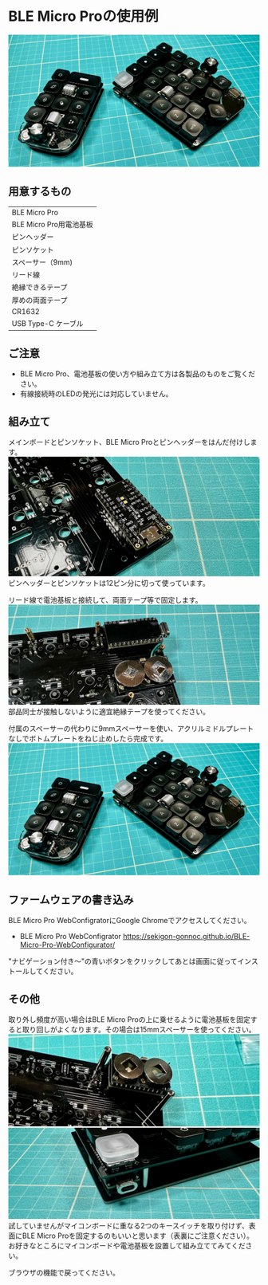 # BLE Micro Proの使用例
![](img/IMG_0120.jpeg)

## 用意するもの
||
|-|
|BLE Micro Pro|
|BLE Micro Pro用電池基板|
|ピンヘッダー|
|ピンソケット|
|スペーサー（9mm) |
|リード線|
|絶縁できるテープ|
|厚めの両面テープ|
|CR1632|
|USB Type-C ケーブル|

## ご注意
- BLE Micro Pro、電池基板の使い方や組み立て方は各製品のものをご覧ください。
- 有線接続時のLEDの発光には対応していません。  

## 組み立て
メインボードとピンソケット、BLE Micro Proとピンヘッダーをはんだ付けします。
![](img/IMG_0086.jpeg)  
ピンヘッダーとピンソケットは12ピン分に切って使っています。

リード線で電池基板と接続して、両面テープ等で固定します。
![](img/IMG_0110.jpeg)  
部品同士が接触しないように適宜絶縁テープを使ってください。

付属のスペーサーの代わりに9mmスペーサーを使い、アクリルミドルプレートなしでボトムプレートをねじ止めしたら完成です。
![](img/IMG_0120.jpeg)  

## ファームウェアの書き込み
BLE Micro Pro WebConfigratorにGoogle Chromeでアクセスしてください。 
- BLE Micro Pro WebConfigrator https://sekigon-gonnoc.github.io/BLE-Micro-Pro-WebConfigurator/  

"ナビゲーション付き〜"の青いボタンをクリックしてあとは画面に従ってインストールしてください。

## その他
取り外し頻度が高い場合はBLE Micro Proの上に乗せるように電池基板を固定すると取り回しがよくなります。その場合は15mmスペーサーを使ってください。  
![](img/IMG_0093.jpeg)  
![](img/IMG_0098.jpeg)  
試していませんがマイコンボードに重なる2つのキースイッチを取り付けず、表面にBLE Micro Proを固定するのもいいと思います（表裏にご注意ください）。お好きなところにマイコンボードや電池基板を設置して組み立ててみてください。  
   
ブラウザの機能で戻ってください。  
